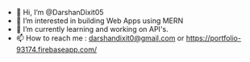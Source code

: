 - 👋 Hi, I’m @DarshanDixit05
- 👀 I’m interested in building Web Apps using MERN
- 🌱 I’m currently learning and working on API's.
- 📫 How to reach me : darshandixit0@gmail.com or https://portfolio-93174.firebaseapp.com/

<!---
DarshanDixit05/DarshanDixit05 is a ✨ special ✨ repository because its `README.md` (this file) appears on your GitHub profile.
You can click the Preview link to take a look at your changes.
--->

